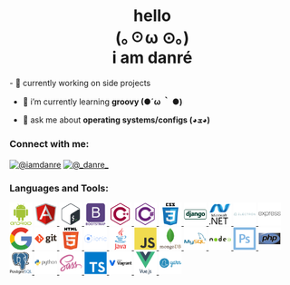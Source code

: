 <h1 align="center">hello<br>(｡☉ω ⊙｡)<br>i am danré</h1>
- 🔭 currently working on side projects

- 🌱 i’m currently learning **groovy (●´ω ｀ ●)**

- 💬 ask me about **operating  systems/configs (◕ܫ◕)**

<p align="left">
<h3 align="left">Connect with me:</h3>
<a href="https://twitter.com/@iamdanre" target="blank"><img align="center" src="https://cdn.jsdelivr.net/npm/simple-icons@3.0.1/icons/twitter.svg" alt="@iamdanre" height="30" width="40" /></a>
<a href="https://instagram.com/@_danre_" target="blank"><img align="center" src="https://cdn.jsdelivr.net/npm/simple-icons@3.0.1/icons/instagram.svg" alt="@_danre_" height="30" width="40" /></a>
</p>
<h3 align="left">Languages and Tools:</h3>
<p align="left">
<a href="https://developer.android.com" target="_blank"> <img width="40" height="40" src="icons/android-plain-wordmark.svg"></a>
<a href="https://angular.io" target="_blank">
<img width="40" height="40" src="icons/angularjs-original.svg">
</a>
<a href="https://www.gnu.org/software/bash/" target="_blank">
<img width="40" height="40" src="icons/bash-original.svg">
</a>
<a href="https://getbootstrap.com" target="_blank">
<img width="40" height="40" src="icons/bootstrap-plain-wordmark.svg">
</a>
<a href="https://www.w3schools.com/cpp/" target="_blank">
<img width="40" height="40" src="icons/cplusplus-line.svg">
</a>
<a href="https://www.w3schools.com/cs/" target="_blank">
<img width="40" height="40" src="icons/csharp-line.svg">
</a>
<a href="https://www.w3schools.com/css/" target="_blank">
<img width="40" height="40" src="icons/css3-original-wordmark.svg">
</a>
<a href="https://www.djangoproject.com/" target="_blank">
<img width="40" height="40" src="icons/django-line.svg">
</a>
<a href="https://dotnet.microsoft.com/" target="_blank">
<img width="40" height="40" src="icons/dot-net-original-wordmark.svg">
</a>

<a href="https://www.electronjs.org" target="_blank">
<img width="40" height="40" src="icons/electron-original-wordmark.svg">
</a>

<a href="https://expressjs.com" target="_blank">
<img width="40" height="40" src="icons/express-original-wordmark.svg">
</a>

<a href="https://cloud.google.com" target="_blank">
<img width="40" height="40" src="icons/google-original.svg">
</a>

<a href="https://git-scm.com/" target="_blank">
<img width="40" height="40" src="icons/git-original-wordmark.svg">
</a>

<a href="https://www.w3.org/html/" target="_blank">
<img width="40" height="40" src="icons/html5-original-wordmark.svg">
</a>

<a href="https://ionicframework.com" target="_blank">
<img width="40" height="40" src="icons/ionic-original-wordmark.svg">
</a>

<a href="https://www.java.com" target="_blank">
<img width="40" height="40" src="icons/java-original-wordmark.svg">
</a>

<a href="https://developer.mozilla.org/en-US/docs/Web/JavaScript" target="_blank">
<img width="40" height="40" src="icons/javascript-original.svg">
</a>

<a href="https://www.mongodb.com/" target="_blank">
<img width="40" height="40" src="icons/mongodb-original-wordmark.svg">
</a>

<a href="https://www.mysql.com/" target="_blank">
<img width="40" height="40" src="icons/mysql-original-wordmark.svg">
</a>

<a href="https://nodejs.org" target="_blank">
<img width="40" height="40" src="icons/nodejs-original-wordmark.svg">
</a>

<a href="https://www.photoshop.com/en" target="_blank">
<img width="40" height="40" src="icons/photoshop-line.svg">
</a>

<a href="https://www.php.net" target="_blank">
<img width="40" height="40" src="icons/php-original.svg">
</a>

<a href="https://www.postgresql.org" target="_blank">
<img width="40" height="40" src="icons/postgresql-original-wordmark.svg">
</a>

<a href="https://www.python.org" target="_blank">
<img width="40" height="40" src="icons/python-original-wordmark.svg">
</a>

<a href="https://sass-lang.com" target="_blank">
<img width="40" height="40" src="icons/sass-original.svg">
</a>

<a href="https://www.typescriptlang.org/" target="_blank">
<img width="40" height="40" src="icons/typescript-original.svg">
</a>

<a href="https://www.vagrantup.com/" target="_blank">
<img width="40" height="40" src="icons/vagrant-original-wordmark.svg">
</a>

<a href="https://vuejs.org/" target="_blank">
<img width="40" height="40" src="icons/vuejs-original-wordmark.svg">
</a> 

<a href="https://yarnpkg.com/" target="_blank">
<img width="40" height="40" src="icons/yarn-original-wordmark.svg">
</a>
</p>
